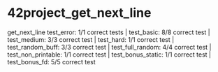 # 42project_get_next_line
get_next_line
test_error: 1/1 correct tests | test_basic: 8/8 correct test | test_medium: 3/3 correct test | test_hard: 1/1 correct test | test_random_buff: 3/3 correct test | test_full_random: 4/4 correct test | test_non_printable: 1/1 correct test | test_bonus_static: 1/1 correct test | test_bonus_fd: 5/5 correct test
